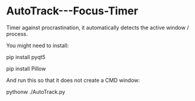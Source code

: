 # AutoTrack---Focus-Timer
Timer against procrastination, it automatically detects the active window / process.

You might need to install:

pip install pyqt5

pip install Pillow

And run this so that it does not create a CMD window:

pythonw ./AutoTrack.py
